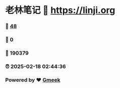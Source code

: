 # 老林笔记 :link: https://linji.org 
### :page_facing_up: [48](https://linji.org/tag.html) 
### :speech_balloon: 0 
### :hibiscus: 190379 
### :alarm_clock: 2025-02-18 02:44:36 
### Powered by :heart: [Gmeek](https://github.com/Meekdai/Gmeek)

